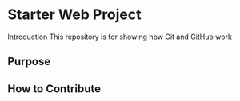 # Starter Web Project

Introduction
This repository is for showing how Git and GitHub work

## Purpose

## How to Contribute
